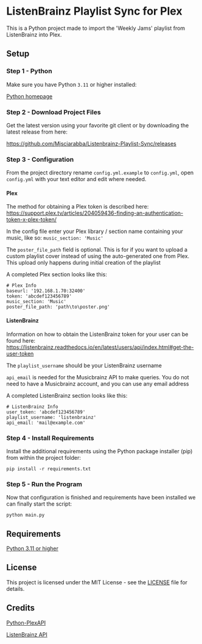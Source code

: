 # ListenBrainz Playlist Sync for Plex

This is a Python project made to import the 'Weekly Jams' playlist from ListenBrainz into Plex.

## Setup
### Step 1 - Python
Make sure you have Python `3.11` or higher installed:

[Python homepage](https://www.python.org/)

### Step 2 - Download Project Files
Get the latest version using your favorite git client or by downloading the latest release from here:

https://github.com/Mjsciarabba/Listenbrainz-Playlist-Sync/releases

### Step 3 - Configuration
From the project directory rename `config.yml.example` to `config.yml`, open `config.yml` with your text editor and edit where needed.

#### Plex
The method for obtaining a Plex token is described here: https://support.plex.tv/articles/204059436-finding-an-authentication-token-x-plex-token/

In the config file enter your Plex library / section name containing your music, like so:
`music_section: 'Music'` 

The `poster_file_path` field is optional. This is for if you want to upload a custom playlist cover instead of using the 
auto-generated one from Plex. This upload only happens during initial creation of the playlist

A completed Plex section looks like this:

```
# Plex Info
baseurl: '192.168.1.70:32400' 
token: 'abcdef123456789' 
music_section: 'Music' 
poster_file_path: 'path\to\poster.png'
```

#### ListenBrainz
Information on how to obtain the ListenBrainz token for your user can be found here: https://listenbrainz.readthedocs.io/en/latest/users/api/index.html#get-the-user-token

The `playlist_username` should be your ListenBrainz username

`api_email` is needed for the Musicbrainz API to make queries. You do not need to have a Musicbrainz account, and you 
can use any email address

A completed ListenBrainz section looks like this:
```
# ListenBrainz Info
user_token: 'abcdef123456789' 
playlist_username: 'listenbrainz'
api_email: 'mail@example.com'
```

### Step 4 - Install Requirements

Install the additional requirements using the Python package installer (pip) from within the project folder:

`pip install -r requirements.txt`

### Step 5 - Run the Program
Now that configuration is finished and requirements have been installed we can finally start the script:

`python main.py`

## Requirements

[Python 3.11 or higher](https://www.python.org/)

## License

This project is licensed under the MIT License - see the [LICENSE](LICENSE) file for details.

## Credits

[Python-PlexAPI](https://github.com/pkkid/python-plexapi)

[ListenBrainz API](https://listenbrainz.readthedocs.io/en/latest/users/api/index.html)